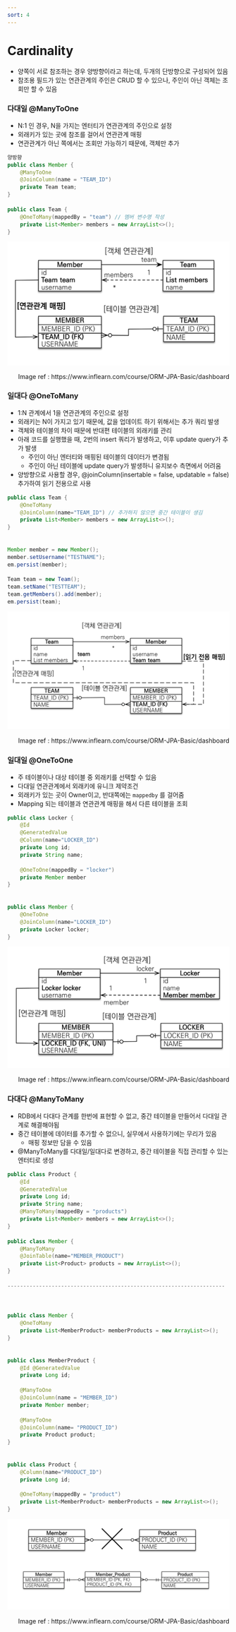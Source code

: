 ```yaml
---
sort: 4
---
```


# Cardinality

* 양쪽이 서로 참조하는 경우 양방향이라고 하는데, 두개의 단방향으로 구성되어 있음
* 참조용 필드가 있는 연관관계의 주인은 CRUD 할 수 있으나, 주인이 아닌 객체는 조회만 할 수 있음

### 다대일 @ManyToOne

* N:1 인 경우, N을 가지는 엔터티가 연관관계의 주인으로 설정
* 외래키가 있는 곳에 참조를 걸어서 연관관계 매핑
* 연관관계가 아닌 쪽에서는 조회만 가능하기 때문에, 객체만 추가

```java
양방향
public class Member {
    @ManyToOne
    @JoinColumn(name = "TEAM_ID")
    private Team team;
}

public class Team {
    @OneToMany(mappedBy = "team") // 멤버 변수명 작성
    private List<Member> members = new ArrayList<>();
}
```

![ManyToOne](./Img/ManyToOne.png)

<div style="text-align: right"> Image ref : https://www.inflearn.com/course/ORM-JPA-Basic/dashboard</div>



### 일대다 @OneToMany

* 1:N 관계에서 1을 연관관계의 주인으로 설정
* 외래키는 N이 가지고 있기 때문에, 값을 업데이트 하기 위해서는 추가 쿼리 발생
* 객체와 테이블의 차이 때문에 반대편 테이블의 외래키를 관리
* 아래 코드를 실행했을 때, 2번의 insert 쿼리가 발생하고, 이후 update query가 추가 발생
  * 주인이 아닌 엔터티와 매핑된 테이블의 데이터가 변경됨
  * 주인이 아닌 테이블에 update query가 발생하니 유지보수 측면에서 어려움
* 양방향으로 사용할 경우, @joinColumn(insertable = false, updatable = false) 추가하여 읽기 전용으로 사용

```java
public class Team {
    @OneToMany
    @JoinColumn(name="TEAM_ID") // 추가하지 않으면 중간 테이블이 생김
    private List<Member> members = new ArrayList<>();
}


Member member = new Member();
member.setUsername("TESTNAME");
em.persist(member);

Team team = new Team();
team.setName("TESTTEAM");
team.getMembers().add(member);
em.persist(team);
```

![OneToMany](./Img/OneToMany.png)

<div style="text-align: right"> Image ref : https://www.inflearn.com/course/ORM-JPA-Basic/dashboard</div>





### 일대일 @OneToOne

* 주 테이블이나 대상 테이블 중 외래키를 선택할 수 있음
* 다대일 연관관계에서 외래키에 유니크 제약조건
* 외래키가 있는 곳이 Owner이고, 반대쪽에는 `mappedby` 를 걸어줌
* Mapping 되는 테이블과 연관관계 매핑을 해서 다른 테이블을 조회

```java
public class Locker {
    @Id
    @GeneratedValue
    @Column(name="LOCKER_ID")
    private Long id;
    private String name;
    
    @OneToOne(mappedBy = "locker")
    private Member member
}


public class Member {
    @OneToOne
    @JoinColumn(name="LOCKER_ID")
    private Locker locker;
}
```



![OneToOne](./Img/OneToOne.png)

<div style="text-align: right"> Image ref : https://www.inflearn.com/course/ORM-JPA-Basic/dashboard</div>

### 다대다 @ManyToMany

* RDB에서 다대다 관계를 한번에 표현할 수 없고, 중간 테이블을 만들어서 다대일 관계로 해결해야됨
* 중간 테이블에 데이터를 추가할 수 없으니, 실무에서 사용하기에는 무리가 있음
  * 매핑 정보만 담을 수 있음
* @ManyToMany를 다대일/일대다로 변경하고, 중간 테이블을 직접 관리할 수 있는 엔터티로 생성

```java
public class Product {
    @Id
    @GeneratedValue
    private Long id;
    private String name;
    @ManyToMany(mappedBy = "products")
    private List<Member> members = new ArrayList<>();
}

public class Member {
    @ManyToMany
    @JoinTable(name="MEMBER_PRODUCT")
    private List<Product> products = new ArrayList<>();
}

---------------------------------------------------------------------
  
  
  
public class Member {
    @OneToMany
    private List<MemberProduct> memberProducts = new ArrayList<>();
}
  
  
public class MemberProduct {
    @Id @GeneratedValue
    private Long id;
  
  	@ManyToOne
    @JoinColumn(name = "MEMBER_ID")
    private Member member;

    @ManyToOne
    @JoinColumn(name= "PRODUCT_ID")
    private Product product;
}


public class Product {
    @Column(name="PRODUCT_ID")
    private Long id;
   
    @OneToMany(mappedBy = "product")
    private List<MemberProduct> memberProducts = new ArrayList<>();
}

```

![ManyToMany](./Img/ManyToMany.png)

<div style="text-align: right"> Image ref : https://www.inflearn.com/course/ORM-JPA-Basic/dashboard</div>
